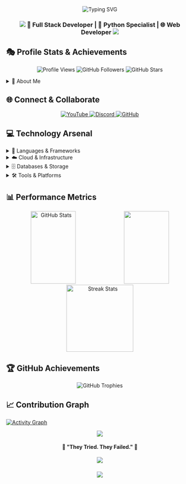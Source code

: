 



<div align="center">
  <img src="https://readme-typing-svg.herokuapp.com?font=Fira+Code&size=40&pause=1000&color=F70000&center=true&vCenter=true&width=600&height=100&lines=Py , HTML , Js Dev+!+%F0%9F%91%8B;qq75zcheatz;Crafting+Digital+Solutions" alt="Typing SVG" />
</div>



<h3 align="center">
    <img src="https://raw.githubusercontent.com/andreasbm/readme/master/assets/lines/colored.png">
    🚀 Full Stack Developer | 🐍 Python Specialist | 🌐 Web Developer
    <img src="https://raw.githubusercontent.com/andreasbm/readme/master/assets/lines/colored.png">
</h3>

## 🎭 Profile Stats & Achievements
<p align="center">
  <img src="https://api.visitorbadge.io/api/VisitorHit?user=qq75zcheatz&countColorcountColor&countColor=%23FF0000" alt="Profile Views" />
  <img src="https://img.shields.io/github/followers/qq75zcheatz?color=FF0000&style=for-the-badge&logo=github&label=Followers" alt="GitHub Followers" />
  <img src="https://img.shields.io/github/stars/qq75zcheatz?color=FF0000&style=for-the-badge&logo=github&label=Stars" alt="GitHub Stars" />
</p>

<details>
<summary>🎯 About Me</summary>
<br>

```python
class Developer:
    def __init__(self):
        self.name = "qq75z"
        self.role = "Full Stack Developer"
        self.language_spoken = ["hi_IN", "en_US"]
        self.current_work = "Python Development Projects"
        self.learning = "Advanced Cloud Technologies"
        
    def say_hi(self):
        print("Thanks for dropping by! Let's build something amazing together!")

me = Developer()
me.say_hi()
```

- 🔭 Currently crafting: **Python Multi Tool**
- 🌱 Exploring: **Cloud Architecture & DevOps**
- 👯 Open to: **Innovative Collaborations**
- 💡 Passionate about: **Clean Code & Best Practices**
</details>

## 🌐 Connect & Collaborate
<p align="center">
<a href="https://www.youtube.com/@qq75zcheatz" target="_blank">
  <img src="https://img.shields.io/badge/YouTube-%23FF0000.svg?style=for-the-badge&logo=YouTube&logoColor=white&edge_flat=false" alt="YouTube"/>
</a>
<a href="https://discord.gg/programmers" target="_blank">
  <img src="https://img.shields.io/badge/Discord-%237289DA.svg?style=for-the-badge&logo=discord&logoColor=white&edge_flat=false" alt="Discord"/>
</a>
<a href="https://github.com/qq75zcheatz" target="_blank">
  <img src="https://img.shields.io/badge/GitHub-%23121011.svg?style=for-the-badge&logo=github&logoColor=white&edge_flat=false" alt="GitHub"/>
</a>
</p>

## 💻 Technology Arsenal

<details>
<summary>🔨 Languages & Frameworks</summary>
<br>

![Python](https://img.shields.io/badge/python-%233776AB.svg?style=for-the-badge&logo=python&logoColor=white)
![HTML5](https://img.shields.io/badge/html5-%23E34F26.svg?style=for-the-badge&logo=html5&logoColor=white)
![CSS3](https://img.shields.io/badge/css3-%231572B6.svg?style=for-the-badge&logo=css3&logoColor=white)
![JavaScript](https://img.shields.io/badge/javascript-%23323330.svg?style=for-the-badge&logo=javascript&logoColor=%23F7DF1E)
![TypeScript](https://img.shields.io/badge/typescript-%23007ACC.svg?style=for-the-badge&logo=typescript&logoColor=white)
![React](https://img.shields.io/badge/react-%2320232a.svg?style=for-the-badge&logo=react&logoColor=%2361DAFB)
![Django](https://img.shields.io/badge/django-%23092E20.svg?style=for-the-badge&logo=django&logoColor=white)
![FastAPI](https://img.shields.io/badge/FastAPI-005571?style=for-the-badge&logo=fastapi)
</details>

<details>
<summary>☁️ Cloud & Infrastructure</summary>
<br>

![AWS](https://img.shields.io/badge/AWS-%23FF9900.svg?style=for-the-badge&logo=amazon-aws&logoColor=white)
![Azure](https://img.shields.io/badge/azure-%230072C6.svg?style=for-the-badge&logo=microsoftazure&logoColor=white)
![Cloudflare](https://img.shields.io/badge/Cloudflare-F38020?style=for-the-badge&logo=Cloudflare&logoColor=white)
![Heroku](https://img.shields.io/badge/heroku-%23430098.svg?style=for-the-badge&logo=heroku&logoColor=white)
![DigitalOcean](https://img.shields.io/badge/DigitalOcean-%230167ff.svg?style=for-the-badge&logo=digitalOcean&logoColor=white)
</details>

<details>
<summary>🗄️ Databases & Storage</summary>
<br>

![MongoDB](https://img.shields.io/badge/MongoDB-%234ea94b.svg?style=for-the-badge&logo=mongodb&logoColor=white)
![PostgreSQL](https://img.shields.io/badge/postgres-%23316192.svg?style=for-the-badge&logo=postgresql&logoColor=white)
![SQLite](https://img.shields.io/badge/sqlite-%2307405e.svg?style=for-the-badge&logo=sqlite&logoColor=white)
![Redis](https://img.shields.io/badge/redis-%23DD0031.svg?style=for-the-badge&logo=redis&logoColor=white)
![MySQL](https://img.shields.io/badge/mysql-%2300f.svg?style=for-the-badge&logo=mysql&logoColor=white)
</details>

<details>
<summary>🛠️ Tools & Platforms</summary>
<br>

![Git](https://img.shields.io/badge/git-%23F05033.svg?style=for-the-badge&logo=git&logoColor=white)
![Docker](https://img.shields.io/badge/docker-%230db7ed.svg?style=for-the-badge&logo=docker&logoColor=white)
![Linux](https://img.shields.io/badge/Linux-FCC624?style=for-the-badge&logo=linux&logoColor=black)
![Kubernetes](https://img.shields.io/badge/kubernetes-%23326ce5.svg?style=for-the-badge&logo=kubernetes&logoColor=white)
![Jenkins](https://img.shields.io/badge/jenkins-%232C5263.svg?style=for-the-badge&logo=jenkins&logoColor=white)
![Nginx](https://img.shields.io/badge/nginx-%23009639.svg?style=for-the-badge&logo=nginx&logoColor=white)
</details>

## 📊 Performance Metrics

<div align="center">
  <img width="49%" height="195px" src="https://github-readme-stats.vercel.app/api?username=qq75zcheatz&show_icons=true&count_private=true&hide_border=true&title_color=ff0000&icon_color=ff0000&text_color=c9d1d9&bg_color=0d1117" alt="GitHub Stats" /> 
  <img width="49%" height="195px" src="https://github-readme-stats.vercel.app/api/top-langs/?username=qq75zcheatz&layout=compact&hide_border=true&title_color=ff0000&text_color=c9d1d9&bg_color=0d1117" />
</div>

<div align="center">
  <img height="180em" src="https://github-readme-streak-stats.herokuapp.com/?user=qq75zcheatz&theme=black-ice&hide_border=true&stroke=0000&background=0D1117&ring=ff0000&fire=ff0000&currStreakLabel=ff0000" alt="Streak Stats"/>
</div>

## 🏆 GitHub Achievements
<p align="center">
  <img src="https://github-profile-trophy.vercel.app/?username=qq75zcheatz&theme=radical&no-frame=true&no-bg=true&row=1&column=7" alt="GitHub Trophies"/>
</p>

## 📈 Contribution Graph
[![Activity Graph](https://github-readme-activity-graph.vercel.app/graph?username=qq75zcheatz&bg_color=0d1117&color=ff0000&line=ff0000&point=ffffff&area=true&hide_border=true)](https://github.com/ashutosh00710/github-readme-activity-graph)

<div align="center">
  <img src="https://raw.githubusercontent.com/andreasbm/readme/master/assets/lines/colored.png">
  <h4>🚀 "They Tried. They Failed." 🚀</h4>
  <img src="https://raw.githubusercontent.com/andreasbm/readme/master/assets/lines/colored.png">
</div>

<h3 align="center">
    <img src="https://capsule-render.vercel.app/api?type=waving&color=ff0000&height=100&section=footer"/>
</h3>
